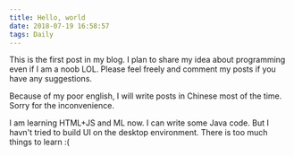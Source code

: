 ```yaml
---
title: Hello, world
date: 2018-07-19 16:58:57
tags: Daily
---
```


This is the first post in my blog. I plan to share my idea about programming even if I am a noob LOL. Please feel freely and comment my posts if you have any suggestions.

Because of my poor english, I will write posts in Chinese most of the time. Sorry for the inconvenience.

I am learning HTML+JS and ML now. I can write some Java code. But I havn't tried to build UI on the desktop environment. There is too much things to learn :(